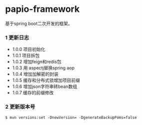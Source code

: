 # papio-framework
基于spring boot二次开发的框架。

### 1 更新日志
- 1.0.0 项目初始化
- 1.0.1 项目拆包
- 1.0.2 增加feign和redis包
- 1.0.3 用 aspectj替换spring aop
- 1.0.4 增加加解密的封装 
- 1.0.5 缓存和分布式锁增加项目前缀 
- 1.0.6 增加json字符串转bean数组
- 1.0.7 缓存的前缀修改

### 2 更新版本号
```shell
$ mvn versions:set -DnewVersion= -DgenerateBackupPoms=false
```
